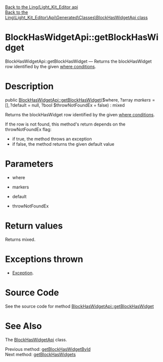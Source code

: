 [Back to the Ling/Light_Kit_Editor api](https://github.com/lingtalfi/Light_Kit_Editor/blob/master/doc/api/Ling/Light_Kit_Editor.md)<br>
[Back to the Ling\Light_Kit_Editor\Api\Generated\Classes\BlockHasWidgetApi class](https://github.com/lingtalfi/Light_Kit_Editor/blob/master/doc/api/Ling/Light_Kit_Editor/Api/Generated/Classes/BlockHasWidgetApi.md)


BlockHasWidgetApi::getBlockHasWidget
================



BlockHasWidgetApi::getBlockHasWidget — Returns the blockHasWidget row identified by the given [where conditions](https://github.com/lingtalfi/SimplePdoWrapper#the-where-conditions).




Description
================


public [BlockHasWidgetApi::getBlockHasWidget](https://github.com/lingtalfi/Light_Kit_Editor/blob/master/doc/api/Ling/Light_Kit_Editor/Api/Generated/Classes/BlockHasWidgetApi/getBlockHasWidget.md)($where, ?array $markers = [], ?$default = null, ?bool $throwNotFoundEx = false) : mixed




Returns the blockHasWidget row identified by the given [where conditions](https://github.com/lingtalfi/SimplePdoWrapper#the-where-conditions).

If the row is not found, this method's return depends on the throwNotFoundEx flag:
- if true, the method throws an exception
- if false, the method returns the given default value




Parameters
================


- where

    

- markers

    

- default

    

- throwNotFoundEx

    


Return values
================

Returns mixed.


Exceptions thrown
================

- [Exception](http://php.net/manual/en/class.exception.php).&nbsp;







Source Code
===========
See the source code for method [BlockHasWidgetApi::getBlockHasWidget](https://github.com/lingtalfi/Light_Kit_Editor/blob/master/Api/Generated/Classes/BlockHasWidgetApi.php#L166-L185)


See Also
================

The [BlockHasWidgetApi](https://github.com/lingtalfi/Light_Kit_Editor/blob/master/doc/api/Ling/Light_Kit_Editor/Api/Generated/Classes/BlockHasWidgetApi.md) class.

Previous method: [getBlockHasWidgetById](https://github.com/lingtalfi/Light_Kit_Editor/blob/master/doc/api/Ling/Light_Kit_Editor/Api/Generated/Classes/BlockHasWidgetApi/getBlockHasWidgetById.md)<br>Next method: [getBlockHasWidgets](https://github.com/lingtalfi/Light_Kit_Editor/blob/master/doc/api/Ling/Light_Kit_Editor/Api/Generated/Classes/BlockHasWidgetApi/getBlockHasWidgets.md)<br>


